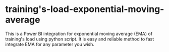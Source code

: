 # training's-load-exponential-moving-average
This is a Power BI integration for exponential moving average (EMA) of training's load using python script. It is easy and reliable method to fast integrate EMA for any parameter you wish.
